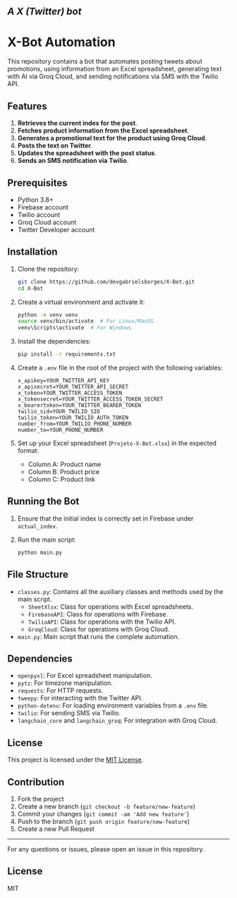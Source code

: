 ## _A X (Twitter) bot_ 

# X-Bot Automation

This repository contains a bot that automates posting tweets about promotions, using information from an Excel spreadsheet, generating text with AI via Groq Cloud, and sending notifications via SMS with the Twilio API.

## Features

1. **Retrieves the current index for the post**.
2. **Fetches product information from the Excel spreadsheet**.
3. **Generates a promotional text for the product using Groq Cloud**.
4. **Posts the text on Twitter**.
5. **Updates the spreadsheet with the post status**.
6. **Sends an SMS notification via Twilio**.

## Prerequisites

- Python 3.8+
- Firebase account
- Twilio account
- Groq Cloud account
- Twitter Developer account

## Installation

1. Clone the repository:
    ```sh
    git clone https://github.com/devgabrielsborges/X-Bot.git
    cd X-Bot
    ```

2. Create a virtual environment and activate it:
    ```sh
    python -m venv venv
    source venv/bin/activate  # For Linux/MacOS
    venv\Scripts\activate  # For Windows
    ```

3. Install the dependencies:
    ```sh
    pip install -r requirements.txt
    ```

4. Create a `.env` file in the root of the project with the following variables:
    ```env
    x_apikey=YOUR_TWITTER_API_KEY
    x_apisecret=YOUR_TWITTER_API_SECRET
    x_token=YOUR_TWITTER_ACCESS_TOKEN
    x_tokensecret=YOUR_TWITTER_ACCESS_TOKEN_SECRET
    x_bearertoken=YOUR_TWITTER_BEARER_TOKEN
    twilio_sid=YOUR_TWILIO_SID
    twilio_token=YOUR_TWILIO_AUTH_TOKEN
    number_from=YOUR_TWILIO_PHONE_NUMBER
    number_to=YOUR_PHONE_NUMBER
    ```

5. Set up your Excel spreadsheet (`Projeto-X-Bot.xlsx`) in the expected format:
    - Column A: Product name
    - Column B: Product price
    - Column C: Product link

## Running the Bot

1. Ensure that the initial index is correctly set in Firebase under `actual_index`.

2. Run the main script:
    ```sh
    python main.py
    ```

## File Structure

- `classes.py`: Contains all the auxiliary classes and methods used by the main script.
    - `SheetXlsx`: Class for operations with Excel spreadsheets.
    - `FirebaseAPI`: Class for operations with Firebase.
    - `TwilioAPI`: Class for operations with the Twilio API.
    - `GroqCloud`: Class for operations with Groq Cloud.
- `main.py`: Main script that runs the complete automation.

## Dependencies

- `openpyxl`: For Excel spreadsheet manipulation.
- `pytz`: For timezone manipulation.
- `requests`: For HTTP requests.
- `tweepy`: For interacting with the Twitter API.
- `python-dotenv`: For loading environment variables from a `.env` file.
- `twilio`: For sending SMS via Twilio.
- `langchain_core` and `langchain_groq`: For integration with Groq Cloud.

## License

This project is licensed under the [MIT License](LICENSE).

## Contribution

1. Fork the project
2. Create a new branch (`git checkout -b feature/new-feature`)
3. Commit your changes (`git commit -am 'Add new feature'`)
4. Push to the branch (`git push origin feature/new-feature`)
5. Create a new Pull Request

---

For any questions or issues, please open an issue in this repository.

## License

MIT
